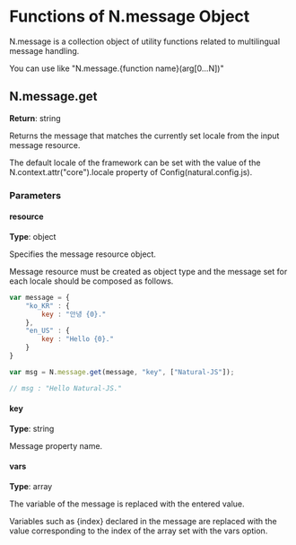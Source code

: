 # Functions of N.message Object

N.message is a collection object of utility functions related to multilingual message handling.

You can use like "N.message.{function name}(arg[0...N])"

## N.message.get

**Return**: string

Returns the message that matches the currently set locale from the input message resource.

The default locale of the framework can be set with the value of the N.context.attr("core").locale property of Config(natural.config.js).

### Parameters

#### resource

**Type**: object

Specifies the message resource object.

Message resource must be created as object type and the message set for each locale should be composed as follows.

```javascript
var message = {
    "ko_KR" : {
        key : "안녕 {0}."
    },
    "en_US" : {
        key : "Hello {0}."
    }
}

var msg = N.message.get(message, "key", ["Natural-JS"]);

// msg : "Hello Natural-JS."
```

#### key

**Type**: string

Message property name.

#### vars

**Type**: array

The variable of the message is replaced with the entered value.

Variables such as {index} declared in the message are replaced with the value corresponding to the index of the array set with the vars option.

